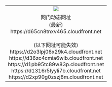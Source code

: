 ﻿<table>
  <tr></tr>
  <tr><td colspan=2 align=center><img src="https://d65cn8tnxv465.cloudfront.net/Up/oGate.jpg" /></td></tr>
  <tr><td colspan=2 align=center>网门动态网址<br/>(最新)
<br>https://d65cn8tnxv465.cloudfront.net
<br/><br/>(以下网址可能失效)
<br>https://d2o3lpj06x29k4.cloudfront.net
<br>https://d36zc4cmia6wlb.cloudfront.net
<br>https://d1pb95tc89w83p.cloudfront.net
<br>https://d1316r5lyyli7b.cloudfront.net
<br>https://d2xp90g0zszj8m.cloudfront.net
    </td>
  </tr>
</table>
